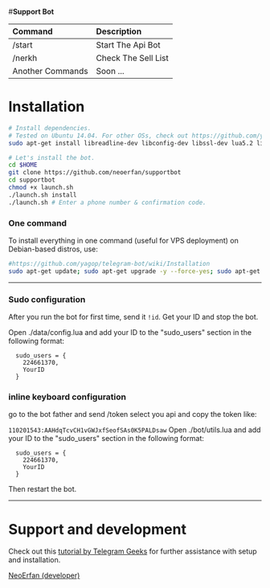 #<b>Support Bot</b>


| Command | Description |
|:--------|:------------|
| /start | Start The Api Bot |
| /nerkh | Check The Sell List |
|Another Commands | Soon ... |

# Installation

```sh
# Install dependencies.
# Tested on Ubuntu 14.04. For other OSs, check out https://github.com/yagop/telegram-bot/wiki/Installation
sudo apt-get install libreadline-dev libconfig-dev libssl-dev lua5.2 liblua5.2-dev lua-socket lua-sec lua-expat libevent-dev make unzip git redis-server autoconf g++ libjansson-dev libpython-dev expat libexpat1-dev

# Let's install the bot.
cd $HOME
git clone https://github.com/neoerfan/supportbot
cd supportbot
chmod +x launch.sh
./launch.sh install
./launch.sh # Enter a phone number & confirmation code.
```
### One command
To install everything in one command (useful for VPS deployment) on Debian-based distros, use:
```sh
#https://github.com/yagop/telegram-bot/wiki/Installation
sudo apt-get update; sudo apt-get upgrade -y --force-yes; sudo apt-get dist-upgrade -y --force-yes; sudo apt-get install libreadline-dev libconfig-dev libssl-dev lua5.2 liblua5.2-dev lua-socket lua-sec lua-expat libevent-dev libjansson* libpython-dev make unzip git redis-server g++ autoconf -y --force-yes && git clone https://github.com/hafez16/Tmega-shield.git && cd mega-shield && chmod +x launch.sh && ./launch.sh install && ./launch.sh
```

* * *

### Sudo configuration

After you run the bot for first time, send it `!id`. Get your ID and stop the bot.

Open ./data/config.lua and add your ID to the "sudo_users" section in the following format:
```
  sudo_users = {
    224661370,
    YourID
  }
```
### inline keyboard configuration

go to the bot father and send /token select you api and copy the token like:

<code>110201543:AAHdqTcvCH1vGWJxfSeofSAs0K5PALDsaw</code>
Open ./bot/utils.lua and add your ID to the "sudo_users" section in the following format:
```
  sudo_users = {
    224661370,
    YourID
  }
```

Then restart the bot.

* * *

# Support and development

Check out this [tutorial by Telegram Geeks](http://telegramgeeks.com/2016/01/teleseed-tutorial/) for further assistance with setup and installation.

[NeoErfan (developer)](https://telegram.me/N_E_0)
